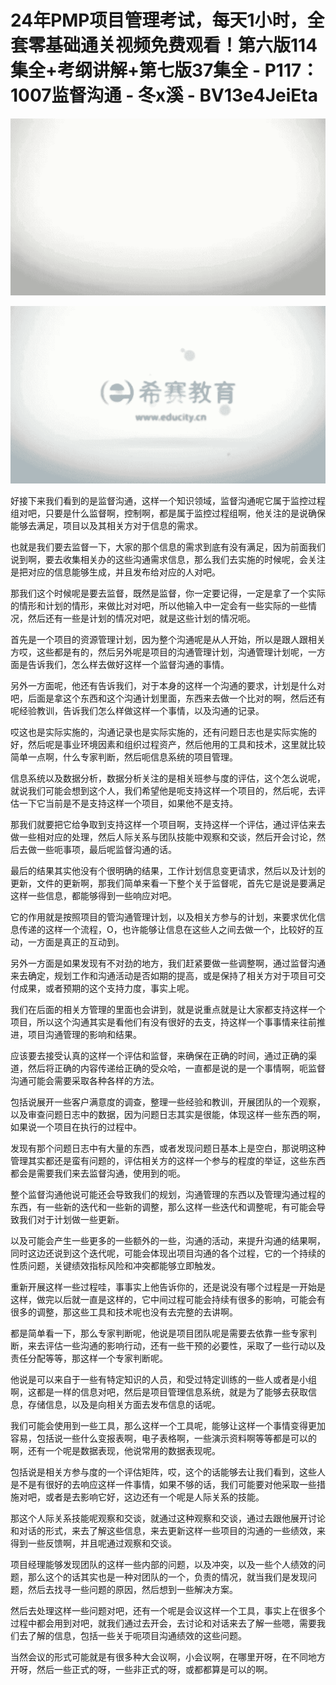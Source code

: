 # 24年PMP项目管理考试，每天1小时，全套零基础通关视频免费观看！第六版114集全+考纲讲解+第七版37集全 - P117：1007监督沟通 - 冬x溪 - BV13e4JeiEta

![](img/43bedd9ed265b1e2548e5672f3f01e42_0.png)

![](img/43bedd9ed265b1e2548e5672f3f01e42_1.png)

好接下来我们看到的是监督沟通，这样一个知识领域，监督沟通呢它属于监控过程组对吧，只要是什么监督啊，控制啊，都是属于监控过程组啊，他关注的是说确保能够去满足，项目以及其相关方对于信息的需求。

也就是我们要去监督一下，大家的那个信息的需求到底有没有满足，因为前面我们说到啊，要去收集相关办的这些沟通需求信息，那么我们去实施的时候呢，会关注是把对应的信息能够生成，并且发布给对应的人对吧。

那我们这个时候呢是要去监督，既然是监督，你一定要记得，一定是拿了一个实际的情形和计划的情形，来做比对对吧，所以他输入中一定会有一些实际的一些情况，然后还有一些是计划的情况对吧，就是这些计划的情况呃。

首先是一个项目的资源管理计划，因为整个沟通呢是从人开始，所以是跟人跟相关方哎，这些都是有的，然后另外呢是项目的沟通管理计划，沟通管理计划呢，一方面是告诉我们，怎么样去做好这样一个监督沟通的事情。

另外一方面呢，他还有告诉我们，对于本身的这样一个沟通的要求，计划是什么对吧，后面是拿这个东西和这个沟通计划里面，东西来去做一个比对的啊，然后还有呢经验教训，告诉我们怎么样做这样一个事情，以及沟通的记录。

哎这也是实际实施的，沟通记录也是实际实施的，还有问题日志也是实际实施的好，然后呢是事业环境因素和组织过程资产，然后他用的工具和技术，这里就比较简单一点啊，什么专家判断，然后呃信息系统的项目管理。

信息系统以及数据分析，数据分析关注的是相关班参与度的评估，这个怎么说呢，就说我们可能会想到这个人，我们希望他是呃支持这样一个项目的，然后呢，去评估一下它当前是不是支持这样一个项目，如果他不是支持。

那我们就要把它给争取到支持这样一个项目啊，支持这样一个评估，通过评估来去做一些相对应的处理，然后人际关系与团队技能中观察和交谈，然后开会讨论，然后去做一些呃事项，最后呢监督沟通的话。

最后的结果其实他没有个很明确的结果，工作计划信息变更请求，然后以及计划的更新，文件的更新啊，那我们简单来看一下整个关于监督呢，首先它是说是要满足这样一些信息，都能够得到一些响应对吧。

它的作用就是按照项目的管沟通管理计划，以及相关方参与的计划，来要求优化信息传递的这样一个流程，O，也许能够让信息在这些人之间去做一个，比较好的互动，一方面是真正的互动到。

另外一方面是如果发现有不对劲的地方，我们赶紧要做一些调整啊，通过监督沟通来去确定，规划工作和沟通活动是否如期的提高，或是保持了相关方对于项目可交付成果，或者预期的这个支持力度，事实上呢。

我们在后面的相关方管理的里面也会讲到，就是说重点就是让大家都支持这样一个项目，所以这个沟通其实是看他们有没有很好的去支，持这样一个事事情来往前推进，项目沟通管理的影响和结果。

应该要去接受认真的这样一个评估和监督，来确保在正确的时间，通过正确的渠道，然后将正确的内容传递给正确的受众哈，一直都是说的是一个事情啊，呃监督沟通可能会需要采取各种各样的方法。

包括说展开一些客户满意度的调查，整理一些经验和教训，开展团队的一个观察，以及审查问题日志中的数据，因为问题日志其实是很能，体现这样一些东西的啊，如果说一个项目在执行的过程中。

发现有那个问题日志中有大量的东西，或者发现问题日基本上是空白，那说明这种管理其实都还是蛮有问题的，评估相关方的这样一个参与的程度的举证，这些东西都会是需要我们来去监督沟通，使用到的呃。

整个监督沟通他说可能还会导致我们的规划，沟通管理的东西以及管理沟通过程的东西，有一些新的迭代和一些新的调整，那么这样一些迭代和调整呢，有可能会导致我们对于计划做一些更新。

以及可能会产生一些更多的一些额外的一些，沟通的活动，来提升沟通的结果啊，同时这边还说到这个迭代呢，可能会体现出项目沟通的各个过程，它的一个持续的性质问题，关键绩效指标风险和冲突都能够立即触发。

重新开展这样一些过程哇，事事实上他告诉你的，还是说没有哪个过程是一开始是这样，做完以后就一直是这样的，它中间过程可能会持续有很多的影响，可能会有很多的调整，那这些工具和技术呢也没有去完整的去讲啊。

都是简单看一下，那么专家判断呢，他说是项目团队呢是需要去依靠一些专家判断，来去评估一些沟通的影响行动，还有一些干预的必要性，采取了一些行动以及责任分配等等，那这样一个专家判断呢。

他说是可以来自于一些有特定知识的人员，和受过特定训练的一些人或者是小组啊，这都是一样的信息对吧，然后是项目管理信息系统，就是为了能够去获取信息，存储信息，以及是向相关方面去发布信息的话呢。

我们可能会使用到一些工具，那么这样一个工具呢，能够让这样一个事情变得更加容易，包括说一些什么变报表啊，电子表格啊，一些演示资料啊等等都是可以的啊，还有一个呢是数据表现，他说常用的数据表现呢。

包括说是相关方参与度的一个评估矩阵，哎，这个的话能够去让我们看到，这些人是不是有很好的去响应这样一件事情，如果不够的话，我们可能要对他采取一些措施对吧，或者是去影响它好，这边还有一个呢是人际关系的技能。

那这个人际关系技能呢观察和交谈，就通过这种观察和交谈，通过去跟他展开讨论和对话的形式，来去了解这些信息，来去更新这样一些项目的沟通的一些绩效，来得到一些反馈啊，并且呢通过观察和交谈。

项目经理能够发现团队的这样一些内部的问题，以及冲突，以及一些个人绩效的问题，那么这个的话其实也是一种对团队的一个，负责的情况，就当我们是发现问题，然后去找寻一些问题的原因，然后想到一些解决方案。

然后去处理这样一些问题对吧，还有一个呢是会议这样一个工具，事实上在很多个过程中都会用到对吧，就我们通过去开会，去讨论和对话来去了解一些嗯，需要我们去了解的信息，包括一些关于呃项目沟通绩效的这些问题。

当然会议的形式可能就是有很多种大会议啊，小会议啊，在哪里开呀，在不同地方开呀，然后一些正式的呀，一些非正式的呀，或都都算是可以的啊。

